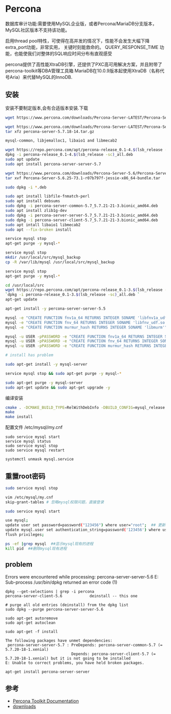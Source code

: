 # Percona

数据库审计功能:需要使用MySQL企业版，或者Percona/MariaDB分支版本，MySQL社区版本不支持该功能。

启用thread pool特性，可使得在高并发的情况下，性能不会发生大幅下降
extra_port功能，非常实用， 关键时刻能救命的。
QUERY_RESPONSE_TIME 功能，也能使我们对整体的SQL响应时间分布有直观感受

percona提供了高性能XtraDB引擎，还提供了PXC高可用解决方案，并且附带了percona-toolkit等DBA管理工具箱
MariaDB在10.0.9版本起使用XtraDB（名称代号Aria）来代替MySQL的InnoDB.

## 安装

安装不要制定版本,会有合适版本安装.下载

```sh
wget https://www.percona.com/downloads/Percona-Server-LATEST/Percona-Server-5.7.18-14/binary/tarball/Percona-Server-5.7.18-14-Linux.x86_64.ssl100.tar.gz

wget https://www.percona.com/downloads/Percona-Server-LATEST/Percona-Server-5.7.18-14/source/tarball/percona-server-5.7.18-14.tar.gz
tar xfz percona-server-5.7.18-14.tar.gz

mysql-common, libjemalloc1, libaio1 and libmecab2

wget https://repo.percona.com/apt/percona-release_0.1-4.$(lsb_release -sc)_all.deb
dpkg -i percona-release_0.1-4.$(lsb_release -sc)_all.deb
sudo apt update
sudo apt install percona-server-server-5.7

wget https://www.percona.com/downloads/Percona-Server-5.6/Percona-Server-5.6.25-73.1/binary/debian/jessie/x86_64/Percona-Server-5.6.25-73.1-r07b797f-jessie-x86_64-bundle.tar
tar xvf Percona-Server-5.6.25-73.1-r07b797f-jessie-x86_64-bundle.tar

sudo dpkg -i *.deb

sudo apt install libfile-fnmatch-perl
sudo apt install debsums
sudo dpkg -i percona-server-common-5.7_5.7.21-21-3.bionic_amd64.deb
sudo apt install zlib1g-dev
sudo dpkg -i percona-server-server-5.7_5.7.21-21-3.bionic_amd64.deb
sudo dpkg -i percona-server-client-5.7_5.7.21-21-3.bionic_amd64.deb
sudo apt intall libaio1 libmecab2
sudo apt --fix-broken install
```

```sh
service mysql stop
apt-get purge -y mysql-*

service mysql stop
mkdir /usr/local/src/mysql_backup
cp -R /var/lib/mysql /usr/local/src/mysql_backup

service mysql stop
apt-get purge -y mysql-*

cd /usr/local/src
wget https://repo.percona.com/apt/percona-release_0.1-3.$(lsb_release -sc)_all.deb
`dpkg -i percona-release_0.1-3.$(lsb_release -sc)_all.deb `
apt-get update

apt-get install -y percona-server-server-5.5

mysql -e "CREATE FUNCTION fnv1a_64 RETURNS INTEGER SONAME 'libfnv1a_udf.so'"
mysql -e "CREATE FUNCTION fnv_64 RETURNS INTEGER SONAME 'libfnv_udf.so'"
mysql -e "CREATE FUNCTION murmur_hash RETURNS INTEGER SONAME 'libmurm'"

mysql -u USER -pPASSWORD -e "CREATE FUNCTION fnv1a_64 RETURNS INTEGER SONAME 'libfnv1a_udf.so'"
mysql -u USER -pPASSWORD -e "CREATE FUNCTION fnv_64 RETURNS INTEGER SONAME 'libfnv_udf.so'"
mysql -u USER -pPASSWORD -e "CREATE FUNCTION murmur_hash RETURNS INTEGER SONAME 'libmurmur_udf.so'"

# install has problem

sudo apt-get install -y mysql-server

service mysql stop && sudo apt-get purge -y mysql-*

sudo apt-get purge -y mysql-server
sudo apt-get update && sudo apt-get upgrade -y
```

编译安装
```sh
cmake . -DCMAKE_BUILD_TYPE=RelWithDebInfo -DBUILD_CONFIG=mysql_release -DFEATURE_SET=community -DWITH_EMBEDDED_SERVER=OFF
make
make install

```

配置文件 /etc/mysql/my.cnf

```shell
sudo service mysql start
service mysql status
sudo service mysql stop
sudo service mysql restart

systemctl unmask mysql.service
```

## 重置root密码

```sh
sudo service mysql stop

vim /etc/mysql/my.cnf
skip-grant-tables # 忽略mysql权限问题，直接登录

sudo service mysql start

use mysql;
update user set password=password("123456") where user="root";  ## 更新密码
update mysql.user set authentication_string=password('123456') where user='root' ;  # 5.7以后以前的password字段改成了authentication_string
flush privileges;

ps -ef |grep mysql  ##显示mysql现有的进程
kill pid  ##删除mysql现有进程
```

## problem

Errors were encountered while processing:
 percona-server-server-5.6
E: Sub-process /usr/bin/dpkg returned an error code (1)

```language
dpkg --get-selections | grep -i percona
percona-server-client-5.6            deinstall -- this one

# purge all old entries (deinstall) from the dpkg list
sudo dpkg --purge percona-server-server-5.6

sudo apt-get autoremove
sudo apt-get autoclean

sudo apt-get -f install

The following packages have unmet dependencies:
 percona-server-server-5.7 : PreDepends: percona-server-common-5.7 (= 5.7.20-18-1.xenial)
                             Depends: percona-server-client-5.7 (= 5.7.20-18-1.xenial) but it is not going to be installed
E: Unable to correct problems, you have held broken packages.

apt-get install percona-server-server
```

## 参考

* [Percona Toolkit Documentation](https://www.percona.com/doc/percona-toolkit/2.1/index.html)
* [downloads](https://www.percona.com/downloads/Percona-Server-5.7/)

